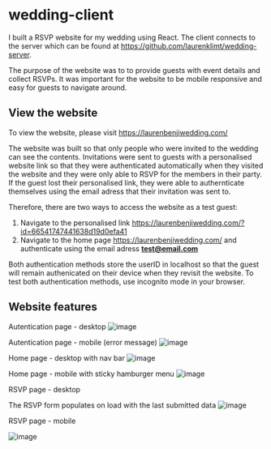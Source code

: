 # wedding-client
I built a RSVP website for my wedding using React. The client connects to the server which can be found at https://github.com/laurenklimt/wedding-server.

The purpose of the website was to to provide guests with event details and collect RSVPs. It was important for the website to be mobile responsive and easy for guests to navigate around.

## View the website
To view the website, please visit https://laurenbenjiwedding.com/

The website was built so that only people who were invited to the wedding can see the contents. Invitations were sent to guests with a personalised website link so that they were authenticated automatically when they visited the website and they were only able to RSVP for the members in their party. If the guest lost their personalised link, they were able to authernticate themselves using the email adress that their invitation was sent to.

Therefore, there are two ways to access the website as a test guest:
  1. Navigate to the personalised link https://laurenbenjiwedding.com/?id=66541747441638d19d0efa41
  2. Navigate to the home page https://laurenbenjiwedding.com/ and authenticate using the email adress **test@email.com**

Both authentication methods store the userID in localhost so that the guest will remain authenicated on their device when they revisit the website. To test both authentication methods, use incognito mode in your browser.

## Website features
Autentication page - desktop
![image](https://github.com/laurenklimt/wedding-client/assets/30426876/f5d15b63-271b-4d6b-9368-f4e6014eb3b7)

Autentication page - mobile (error message)
![image](https://github.com/laurenklimt/wedding-client/assets/30426876/a47bd4c4-2fdb-4945-b101-bdda8d773b79)


Home page - desktop with nav bar
![image](https://github.com/laurenklimt/wedding-client/assets/30426876/9556185c-95f0-44b3-a1ca-8953b7d00d69)

Home page - mobile with sticky hamburger menu
![image](https://github.com/laurenklimt/wedding-client/assets/30426876/cfec52da-677a-4875-813a-7129aa8f4068)


RSVP page - desktop

The RSVP form populates on load with the last submitted data
![image](https://github.com/laurenklimt/wedding-client/assets/30426876/f94d8da8-0623-48ad-94cb-cef7ea0d0864)

RSVP page - mobile

![image](https://github.com/laurenklimt/wedding-client/assets/30426876/1f141898-48ba-43ee-9901-5e58aa45b44f)
